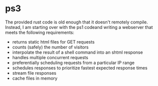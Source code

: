 ps3
===

The provided rust code is old enough that it doesn't remotely compile. Instead,
I am starting over with the ps1 codeand writing a webserver that meets the following
requirements:

+ returns static html files for GET requests
+ counts (safely) the number of visitors
+ interpolate the result of a shell command into an shtml response
+ handles multiple concurrent requests
+ preferentially scheduling requests from a particular IP range
+ schedules responses to prioritize fastest expected response times
+ stream file responses
+ cache files in memory
